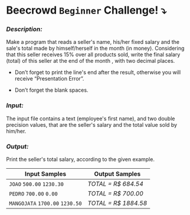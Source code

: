 # Beecrowd `Beginner` Challenge! :arrow_heading_down:

### *Description:*
Make a program that reads a seller's name, his/her fixed salary and the sale's total made by himself/herself in the month (in money). Considering that this seller receives 15% over all products sold, write the final salary (total) of this seller at the end of the month , with two decimal places.

- Don’t forget to print the line's end after the result, otherwise you will receive “Presentation Error”.

- Don’t forget the blank spaces.


### *Input:*

The input file contains a text (employee's first name), and two double precision values, that are the seller's salary and the total value sold by him/her.

### *Output:*

Print the seller's total salary, according to the given example.

|  Input Samples |  Output Samples |
|---|---|
|`JOAO` `500.00` `1230.30` | *TOTAL = R$ 684.54*
|`PEDRO` `700.00` `0.00` | *TOTAL = R$ 700.00*
|`MANGOJATA` `1700.00` `1230.50` | *TOTAL = R$ 1884.58*






